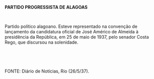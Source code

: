 **PARTIDO PROGRESSISTA DE ALAGOAS**

 

Partido político alagoano. Esteve representado na convenção de
lançamento da candidatura oficial de José Américo de Almeida à
presidência da República, em 25 de maio de 1937, pelo senador Costa
Rego, que discursou na solenidade.

 

 

FONTE: Diário de Notícias, Rio (26/5/37).

 
